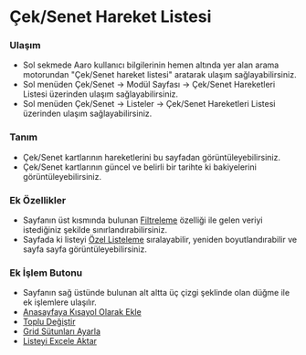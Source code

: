 
# Çek/Senet Hareket Listesi

### Ulaşım 

- Sol sekmede Aaro kullanıcı bilgilerinin hemen altında yer alan arama motorundan "Çek/Senet hareket listesi" aratarak ulaşım sağlayabilirsiniz.
- Sol menüden Çek/Senet -> Modül Sayfası -> Çek/Senet Hareketleri Listesi üzerinden ulaşım sağlayabilirsiniz. 
- Sol menüden Çek/Senet -> Listeler -> Çek/Senet Hareketleri Listesi üzerinden ulaşım sağlayabilirsiniz.

### Tanım 

- Çek/Senet kartlarının hareketlerini bu sayfadan görüntüleyebilirsiniz.
- Çek/Senet kartlarının güncel ve belirli bir tarihte ki bakiyelerini görüntüleyebilirsiniz.

### Ek Özellikler 

- Sayfanın üst kısmında bulunan [Filtreleme](../TemelOzellikler/SayfaKisitlari.md) özelliği ile gelen veriyi istediğiniz şekilde sınırlandırabilirsiniz.
- Sayfada ki listeyi [Özel Listeleme](../TemelOzellikler/ListeNesnesi.md) sıralayabilir, yeniden boyutlandırabilir ve sayfa sayfa görüntüleyebilirsiniz.

### Ek İşlem Butonu

- Sayfanın sağ üstünde bulunan alt altta üç çizgi şeklinde olan düğme ile ek işlemlere ulaşılır.
- [Anasayfaya Kısayol Olarak Ekle](../TemelOzellikler/KisaYollaraEkleme.md)
- [Toplu Değiştir](../TemelOzellikler/TopluDegistir.md)
- [Grid Sütunları Ayarla](../TemelOzellikler/GridSutunAyarlari.md)
- [Listeyi Excele Aktar](../TemelOzellikler/ListeyiExceleAktar.md)

